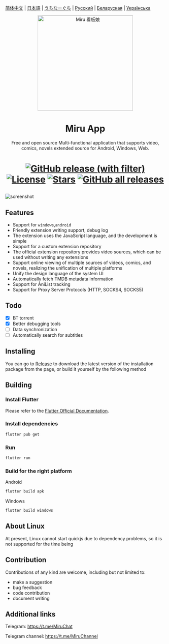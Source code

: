 [简体中文](README-zh.md) | [日本語](README-ja.md) | [うちなーぐち](README-ryu.md) | [Русский](README-ru.md) | [Беларуская](README-be.md) | [Українська](README-uk.md)

<p align="center">
<img width="300" src="./assets/icon/logo.png" alt="Miru 看板娘"/>
</p>

<h1 align="center">
Miru App
</h1>

<p align="center">Free and open source Multi-functional application that supports video, comics, novels extended source for Android, Windows, Web.</p>

<h1 align="center">

[![GitHub release (with filter)](https://img.shields.io/github/v/release/miru-project/miru-app)](https://github.com/miru-project/miru-app/releases/latest)
[![License](https://img.shields.io/github/license/miru-project/miru-app)](https://github.com/miru-project/miru-app/blob/main/LICENSE)
[![Stars](https://img.shields.io/github/stars/miru-project/miru-app)](https://github.com/miru-project/miru-app/stargazers)
[![GitHub all releases](https://img.shields.io/github/downloads/miru-project/miru-app/total)](https://github.com/miru-project/miru-app/releases/latest)

</h1>

![screenshot](assets/screenshot/screenshot.webp)

## Features

- Support for `windows`,`android`
- Friendly extension writing support, debug log
- The extension uses the JavaScript language, and the development is simple
- Support for a custom extension repository
- The official extension repository provides video sources, which can be used without writing any extensions
- Support online viewing of multiple sources of videos, comics, and novels, realizing the unification of multiple platforms
- Unify the design language of the system UI
- Automatically fetch TMDB metadata information
- Support for AniList tracking
- Support for Proxy Server Protocols (HTTP, SOCKS4, SOCKS5)

## Todo

- [x] BT torrent
- [x] Better debugging tools
- [ ] Data synchronization
- [ ] Automatically search for subtitles

## Installing

You can go to [Release](https://github.com/miru-project/miru-app/releases/latest) to download the latest version of the installation package from the page, or build it yourself by the following method 

## Building

### Install Flutter

Please refer to the [Flutter Official Documentation](https://flutter.dev/docs/get-started/install).

### Install dependencies

```bash
flutter pub get
```

### Run

```bash
flutter run
```

### Build for the right platform

Android

```bash
flutter build apk
```

Windows

```bash
flutter build windows
```

## About Linux

At present, Linux cannot start quickjs due to dependency problems, so it is not supported for the time being

## Contribution

Contributions of any kind are welcome, including but not limited to:

- make a suggestion
- bug feedback
- code contribution
- document writing

## Additional links

Telegram: https://t.me/MiruChat

Telegram channel: https://t.me/MiruChannel
